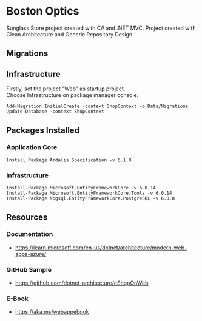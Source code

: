 # Boston Optics 
Sunglass Store project created with C# and .NET MVC. Project created with Clean Architecture and Generic Repository Design.


## Migrations

## Infrastructure
Firstly, set the project "Web" as startup project.<br>
Choose Infrastructure on package manager console.<br>

```
Add-Migration InitialCreate -context ShopContext -o Data/Migrations
Update-Database -context ShopContext
```


## Packages Installed
### Application Core
```
Install Package Ardalis.Specification -v 6.1.0
```
### Infrastructure
```
Install-Package Microsoft.EntityFrameworkCore -v 6.0.14
Install-Package Microsoft.EntityFrameworkCore.Tools -v 6.0.14
Install-Package Npgsql.EntityFrameworkCore.PostgreSQL -v 6.0.8
```

## Resources
### Documentation
* https://learn.microsoft.com/en-us/dotnet/architecture/modern-web-apps-azure/
### GitHub Sample
* https://github.com/dotnet-architecture/eShopOnWeb
### E-Book
* https://aka.ms/webappebook

